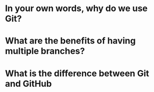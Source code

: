 # In your own words, why do we use Git?

# What are the benefits of having multiple branches?

# What is the difference between Git and GitHub